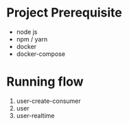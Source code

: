 # Project Prerequisite 

* node js
* npm / yarn 
* docker
* docker-compose 


# Running flow

1. user-create-consumer
2. user
3. user-realtime
